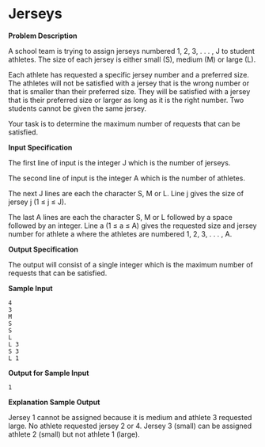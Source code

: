# Jerseys

**Problem Description**

A school team is trying to assign jerseys numbered 1, 2, 3, . . . , J to student athletes. The size of
each jersey is either small (S), medium (M) or large (L).

Each athlete has requested a specific jersey number and a preferred size. The athletes will not be
satisfied with a jersey that is the wrong number or that is smaller than their preferred size. They
will be satisfied with a jersey that is their preferred size or larger as long as it is the right number.
Two students cannot be given the same jersey.

Your task is to determine the maximum number of requests that can be satisfied.

**Input Specification**

The first line of input is the integer J which is the number of jerseys.

The second line of input is the integer A which is the number of athletes.

The next J lines are each the character S, M or L. Line j gives the size of jersey j (1 ≤ j ≤ J).

The last A lines are each the character S, M or L followed by a space followed by an integer. Line
a (1 ≤ a ≤ A) gives the requested size and jersey number for athlete a where the athletes are
numbered 1, 2, 3, . . . , A.

**Output Specification**

The output will consist of a single integer which is the maximum number of requests that can be
satisfied.

**Sample Input**
```
4
3
M
S
S
L
L 3
S 3
L 1
```

**Output for Sample Input**
```
1
```

**Explanation Sample Output**

Jersey 1 cannot be assigned because it is medium and athlete 3 requested large. No athlete requested jersey 2 or 4. Jersey 3 (small) can be assigned athlete 2 (small) but not athlete 1 (large).